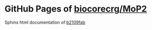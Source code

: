 GitHub Pages of [biocorecrg/MoP2](https://github.com/biocorecrg/MoP2.git)
===
Sphinx html documentation of [b2109fab](https://github.com/biocorecrg/MoP2/tree/b2109fabfb6c72b4a8ad89004bf3c2246ea45d4f)
